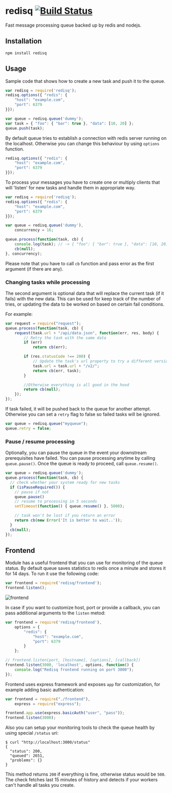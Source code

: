 
redisq [![Build Status](https://travis-ci.org/runk/redisq.png)](https://travis-ci.org/runk/redisq)
=====

Fast message processing queue backed up by redis and nodejs.

## Installation

    npm install redisq


## Usage

Sample code that shows how to create a new task and push it to the queue.

```javascript
var redisq = require('redisq');
redisq.options({ "redis": {
    "host": "example.com",
    "port": 6379
}});

var queue = redisq.queue('dummy');
var task = { "foo": { "bar": true }, "data": [10, 20] };
queue.push(task);
```

By default queue tries to establish a connection with redis server running on the localhost.
Otherwise you can change this behaviour by using `options` function.

```javascript
redisq.options({ "redis": {
    "host": "example.com",
    "port": 6379
}});
```

To process your messages you have to create one or multiply clients that will
'listen' for new tasks and handle them in appropriate way.

```javascript
var redisq = require('redisq');
redisq.options({ "redis": {
    "host": "example.com",
    "port": 6379
}});

var queue = redisq.queue('dummy'),
    concurrency = 16;

queue.process(function(task, cb) {
    console.log(task); // -> { "foo": { "bar": true }, "data": [10, 20] }
    cb(null);
}, concurrency);
```

Please note that you have to call `cb` function and pass error as the first argument
(if there are any).


### Changing tasks while processing

The second argument is optional data that will replace the current task (if it fails) with the new data. This can be used for keep track of the number of tries, or updating the data to be worked on based on certain fail conditions.

For example:

```javascript
var request = require("request");
queue.process(function(task, cb) {
    request(task.url + "/api/data.json", function(err, res, body) {
        // Retry the task with the same data
        if (err)
            return cb(err);

        if (res.statusCode !== 200) {
            // Update the task's url property to try a different version of the api
            task.url = task.url + "/v2/";
            return cb(err, task);
        }

        //Otherwise everything is all good in the hood
        return cb(null);
    });
});
```

If task failed, it will be pushed back to the queue for another attempt.
Otherwise you can set a `retry` flag to false so failed tasks will be ignored.

```javascript
var queue = redisq.queue("myqueue");
queue.retry = false;
```


### Pause / resume processing

Optionally, you can pause the queue in the event your downstream prerequisites have
failed. You can pause processing anytime by calling `queue.pause()`. Once the queue
is ready to proceed, call `queue.resume()`.

```javascript
var queue = redisq.queue('dummy');
queue.process(function(task, cb) {
  // check whether your system ready for new tasks
  if (isPauseRequired()) {
    // pause if not
    queue.pause()
    // resume to processing in 5 seconds
    setTimeout(function() { queue.resume() }, 5000);

    // task won't be lost if you return an error
    return cb(new Error('It is better to wait..'));
  }
  cb(null);
});
```

## Frontend

Module has a useful frontend that you can use for monitoring of the queue status.
By default queue saves statistics to redis once a minute and stores it for 14 days.
To run it use the following code:

```javascript
var frontend = require('redisq/frontend');
frontend.listen();
```

![frontend](http://i.steppic.com/6/b/9/5/6b95ef357cbd101529e48d011349e1c7/0.png)

In case if you want to customize host, port or provide a callback, you can pass additional arguments to the `listen` metod:

```javascript
var frontend = require('redisq/frontend'),
    options = {
        "redis": {
            "host": "example.com",
            "port": 6379
        }
    };

// frontend.listen(port, [hostname], [options], [callback])
frontend.listen(3000, 'localhost', options, function() {
    console.log("Redisq frontend running on port 3000");
});
```

Frontend uses express framework and exposes `app` for customization, for example adding basic authentication:

```javascript
var frontend = require("./frontend"),
    express = require("express");

frontend.app.use(express.basicAuth("user", "pass"));
frontend.listen(3000);
```

Also you can setup your monitoring tools to check the queue health by using special `/status` uri:

```shell
$ curl "http://localhost:3000/status"
{
  "status": 200,
  "queued": 2651,
  "problems": {}
}
```

This method returns `200` if everything is fine, otherwise status would be `500`. The check fetches
last 15 minutes of history and detects if your workers can't handle all tasks you create.
